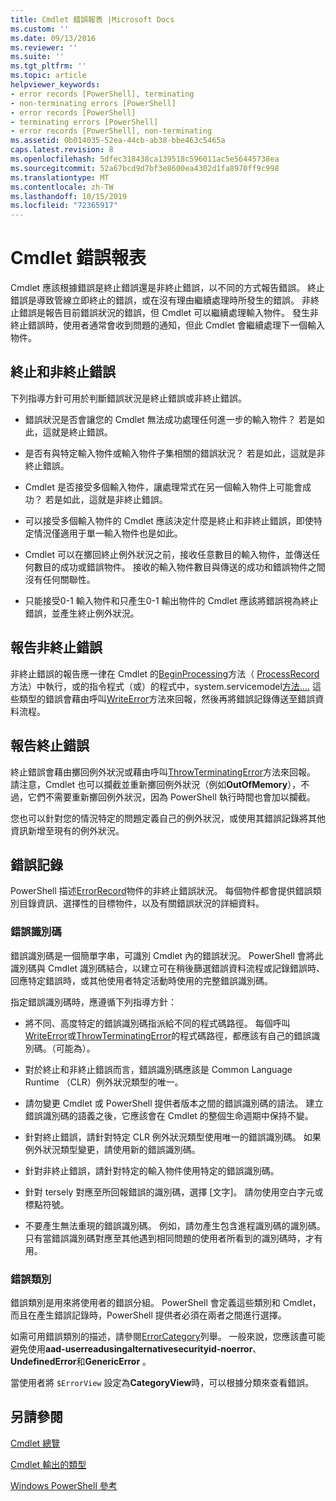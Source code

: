 ```yaml
---
title: Cmdlet 錯誤報表 |Microsoft Docs
ms.custom: ''
ms.date: 09/13/2016
ms.reviewer: ''
ms.suite: ''
ms.tgt_pltfrm: ''
ms.topic: article
helpviewer_keywords:
- error records [PowerShell], terminating
- non-terminating errors [PowerShell]
- error records [PowerShell]
- terminating errors [PowerShell]
- error records [PowerShell], non-terminating
ms.assetid: 0b014035-52ea-44cb-ab38-bbe463c5465a
caps.latest.revision: 8
ms.openlocfilehash: 5dfec318438ca139518c596011ac5e56445738ea
ms.sourcegitcommit: 52a67bcd9d7bf3e8600ea4302d1fa8970ff9c998
ms.translationtype: MT
ms.contentlocale: zh-TW
ms.lasthandoff: 10/15/2019
ms.locfileid: "72365917"
---
```

# <a name="cmdlet-error-reporting"></a>Cmdlet 錯誤報表

Cmdlet 應該根據錯誤是終止錯誤還是非終止錯誤，以不同的方式報告錯誤。 終止錯誤是導致管線立即終止的錯誤，或在沒有理由繼續處理時所發生的錯誤。 非終止錯誤是報告目前錯誤狀況的錯誤，但 Cmdlet 可以繼續處理輸入物件。 發生非終止錯誤時，使用者通常會收到問題的通知，但此 Cmdlet 會繼續處理下一個輸入物件。

## <a name="terminating-and-nonterminating-errors"></a>終止和非終止錯誤

下列指導方針可用於判斷錯誤狀況是終止錯誤或非終止錯誤。

- 錯誤狀況是否會讓您的 Cmdlet 無法成功處理任何進一步的輸入物件？ 若是如此，這就是終止錯誤。

- 是否有與特定輸入物件或輸入物件子集相關的錯誤狀況？ 若是如此，這就是非終止錯誤。

- Cmdlet 是否接受多個輸入物件，讓處理常式在另一個輸入物件上可能會成功？ 若是如此，這就是非終止錯誤。

- 可以接受多個輸入物件的 Cmdlet 應該決定什麼是終止和非終止錯誤，即使特定情況僅適用于單一輸入物件也是如此。

- Cmdlet 可以在擲回終止例外狀況之前，接收任意數目的輸入物件，並傳送任何數目的成功或錯誤物件。 接收的輸入物件數目與傳送的成功和錯誤物件之間沒有任何關聯性。

- 只能接受0-1 輸入物件和只產生0-1 輸出物件的 Cmdlet 應該將錯誤視為終止錯誤，並產生終止例外狀況。

## <a name="reporting-nonterminating-errors"></a>報告非終止錯誤

非終止錯誤的報告應一律在 Cmdlet 的[BeginProcessing](/dotnet/api/System.Management.Automation.Cmdlet.BeginProcessing)方法（ [ProcessRecord](/dotnet/api/System.Management.Automation.Cmdlet.ProcessRecord)方法）中執行，或的指令程式（或）的程式中，system.servicemodel[方法....](/dotnet/api/System.Management.Automation.Cmdlet.EndProcessing) 這些類型的錯誤會藉由呼叫[WriteError](/dotnet/api/System.Management.Automation.Cmdlet.WriteError)方法來回報，然後再將錯誤記錄傳送至錯誤資料流程。

## <a name="reporting-terminating-errors"></a>報告終止錯誤

終止錯誤會藉由擲回例外狀況或藉由呼叫[ThrowTerminatingError](/dotnet/api/System.Management.Automation.Cmdlet.ThrowTerminatingError)方法來回報。 請注意，Cmdlet 也可以攔截並重新擲回例外狀況（例如**OutOfMemory**），不過，它們不需要重新擲回例外狀況，因為 PowerShell 執行時間也會加以攔截。

您也可以針對您的情況特定的問題定義自己的例外狀況，或使用其錯誤記錄將其他資訊新增至現有的例外狀況。

## <a name="error-records"></a>錯誤記錄

PowerShell 描述[ErrorRecord](/dotnet/api/System.Management.Automation.ErrorRecord)物件的非終止錯誤狀況。 每個物件都會提供錯誤類別目錄資訊、選擇性的目標物件，以及有關錯誤狀況的詳細資料。

### <a name="error-identifiers"></a>錯誤識別碼

錯誤識別碼是一個簡單字串，可識別 Cmdlet 內的錯誤狀況。
PowerShell 會將此識別碼與 Cmdlet 識別碼結合，以建立可在稍後篩選錯誤資料流程或記錄錯誤時、回應特定錯誤時，或其他使用者特定活動時使用的完整錯誤識別碼。

指定錯誤識別碼時，應遵循下列指導方針：

- 將不同、高度特定的錯誤識別碼指派給不同的程式碼路徑。 每個呼叫[WriteError](/dotnet/api/System.Management.Automation.Cmdlet.WriteError)或[ThrowTerminatingError](/dotnet/api/System.Management.Automation.Cmdlet.ThrowTerminatingError)的程式碼路徑，都應該有自己的錯誤識別碼。（可能為）。

- 對於終止和非終止錯誤而言，錯誤識別碼應該是 Common Language Runtime （CLR）例外狀況類型的唯一。

- 請勿變更 Cmdlet 或 PowerShell 提供者版本之間的錯誤識別碼的語法。 建立錯誤識別碼的語義之後，它應該會在 Cmdlet 的整個生命週期中保持不變。

- 針對終止錯誤，請針對特定 CLR 例外狀況類型使用唯一的錯誤識別碼。 如果例外狀況類型變更，請使用新的錯誤識別碼。

- 針對非終止錯誤，請針對特定的輸入物件使用特定的錯誤識別碼。

- 針對 tersely 對應至所回報錯誤的識別碼，選擇 [文字]。 請勿使用空白字元或標點符號。

- 不要產生無法重現的錯誤識別碼。 例如，請勿產生包含進程識別碼的識別碼。 只有當錯誤識別碼對應至其他遇到相同問題的使用者所看到的識別碼時，才有用。

### <a name="error-categories"></a>錯誤類別

錯誤類別是用來將使用者的錯誤分組。 PowerShell 會定義這些類別和 Cmdlet，而且在產生錯誤記錄時，PowerShell 提供者必須在兩者之間進行選擇。

如需可用錯誤類別的描述，請參閱[ErrorCategory](/dotnet/api/System.Management.Automation.ErrorCategory)列舉。 一般來說，您應該盡可能避免使用**aad-userreadusingalternativesecurityid-noerror**、 **UndefinedError**和**GenericError** 。

當使用者將 `$ErrorView` 設定為**CategoryView**時，可以根據分類來查看錯誤。

## <a name="see-also"></a>另請參閱

[Cmdlet 總覽](./cmdlet-overview.md)

[Cmdlet 輸出的類型](./types-of-cmdlet-output.md)

[Windows PowerShell 參考](../windows-powershell-reference.md)
